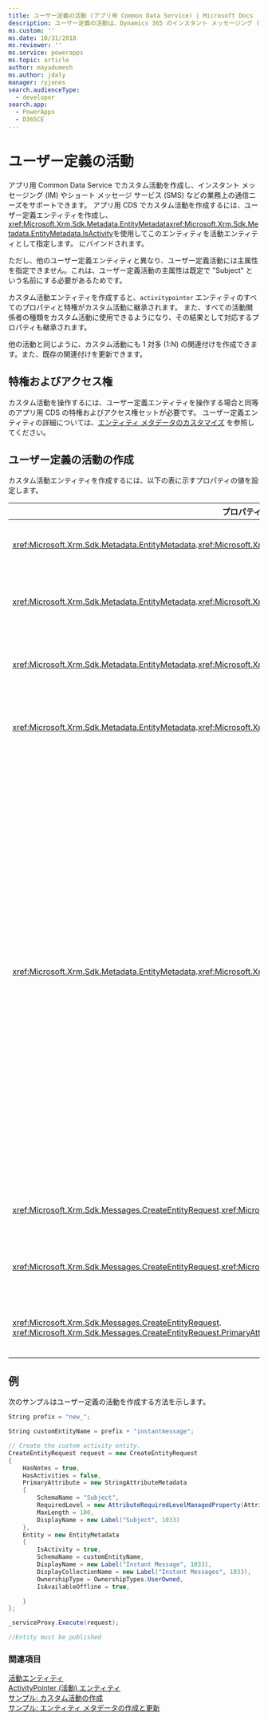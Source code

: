 ```yaml
---
title: ユーザー定義の活動 (アプリ用 Common Data Service) | Microsoft Docs
description: ユーザー定義の活動は、Dynamics 365 のインスタント メッセージング (IM) やショート メッセージ サービス (SMS) などの業務上の通信ニーズをサポートします。
ms.custom: ''
ms.date: 10/31/2018
ms.reviewer: ''
ms.service: powerapps
ms.topic: article
author: mayadumesh
ms.author: jdaly
manager: ryjones
search.audienceType:
  - developer
search.app:
  - PowerApps
  - D365CE
---
```

# <a name="custom-activities"></a>ユーザー定義の活動

アプリ用 Common Data Service でカスタム活動を作成し、インスタント メッセージング (IM) やショート メッセージ サービス (SMS) などの業務上の通信ニーズをサポートできます。 アプリ用 CDS でカスタム活動を作成するには、ユーザー定義エンティティを作成し、<xref:Microsoft.Xrm.Sdk.Metadata.EntityMetadata><xref:Microsoft.Xrm.Sdk.Metadata.EntityMetadata.IsActivity>を使用してこのエンティティを活動エンティティとして指定します。 にバインドされます。  
  
 ただし、他のユーザー定義エンティティと異なり、ユーザー定義活動には主属性を指定できません。これは、ユーザー定義活動の主属性は既定で "Subject" という名前にする必要があるためです。  
  
 カスタム活動エンティティを作成すると、`activitypointer` エンティティのすべてのプロパティと特権がカスタム活動に継承されます。 また、すべての活動関係者の種類をカスタム活動に使用できるようになり、その結果として対応するプロパティも継承されます。  
  
 他の活動と同じように、カスタム活動にも 1 対多 (1:N) の関連付けを作成できます。また、既存の関連付けを更新できます。  
  
## <a name="privileges-and-access-rights"></a>特権およびアクセス権 
 
 カスタム活動を操作するには、ユーザー定義エンティティを操作する場合と同等のアプリ用 CDS の特権およびアクセス権セットが必要です。 ユーザー定義エンティティの詳細については、[エンティティ メタデータのカスタマイズ](customize-entity-metadata.md) を参照してください。  
  
## <a name="creating-a-custom-activity"></a>ユーザー定義の活動の作成  
 カスタム活動エンティティを作成するには、以下の表に示すプロパティの値を設定します。  
  
|プロパティ名|値|注意|  
|-------------------|-----------|-----------|  
|<xref:Microsoft.Xrm.Sdk.Metadata.EntityMetadata>.<xref:Microsoft.Xrm.Sdk.Metadata.EntityMetadata.IsActivity>|`true`|ユーザー定義エンティティをカスタム活動として指定します。|  
|<xref:Microsoft.Xrm.Sdk.Metadata.EntityMetadata>.<xref:Microsoft.Xrm.Sdk.Metadata.EntityMetadata.IsAvailableOffline>|`true`|カスタム活動エンティティをオフラインで使用できるようにする必要があります。|  
|<xref:Microsoft.Xrm.Sdk.Metadata.EntityMetadata>.<xref:Microsoft.Xrm.Sdk.Metadata.EntityMetadata.IsMailMergeEnabled>|`false`|カスタム活動エンティティの差し込み印刷を有効にすることはできません。|  
|<xref:Microsoft.Xrm.Sdk.Metadata.EntityMetadata>.<xref:Microsoft.Xrm.Sdk.Metadata.EntityMetadata.OwnershipType>|<xref:Microsoft.Xrm.Sdk.Metadata.OwnershipTypes>. TeamOwned<br />または<br /><xref:Microsoft.Xrm.Sdk.Metadata.OwnershipTypes>. ユーザーによる所有|カスタム活動エンティティはチーム所有またはユーザー所有にすることができます。|  
|<xref:Microsoft.Xrm.Sdk.Metadata.EntityMetadata>.<xref:Microsoft.Xrm.Sdk.Metadata.EntityMetadata.ActivityTypeMask>|0 - なし<br />または<br />1 – 通信活動|(任意) カスタム活動を Web アプリケーションの活動メニューに表示するかどうかを指定します。<br /><br /> -   活動メニューに表示しない場合は **0 (なし)** を指定します。 カスタム活動は関連する (関連付けがある) エンティティのみの関連グリッドに表示されます。<br />-   活動メニューに表示する場合は **1 (通信活動)** を指定します。<br /><br /> このプロパティを指定しない場合、カスタム活動は既定のプロパティ値 (1) で作成されます。 つまり、カスタム活動は活動メニューに表示されます。 また、`ActivityTypeMask` は活動の作成時にのみ設定できます。一度設定したら、変更はできません。|  
|<xref:Microsoft.Xrm.Sdk.Messages.CreateEntityRequest>.<xref:Microsoft.Xrm.Sdk.Messages.CreateEntityRequest.HasActivities>|`false`|カスタム活動エンティティには活動との関連付けを設定できません。|  
|<xref:Microsoft.Xrm.Sdk.Messages.CreateEntityRequest>.<xref:Microsoft.Xrm.Sdk.Messages.CreateEntityRequest.HasNotes>|`true`|カスタム活動エンティティにはメモへの関連付けを設定する必要があります。|  
|<xref:Microsoft.Xrm.Sdk.Messages.CreateEntityRequest>. <xref:Microsoft.Xrm.Sdk.Messages.CreateEntityRequest.PrimaryAttribute>|<xref:Microsoft.Xrm.Sdk.Metadata.AttributeMetadata.SchemaName> は "Subject" です。|すべての活動の `PrimaryAttribute` のスキーマ名を "Subject" にする必要があります。|  
  
## <a name="example"></a>例  
 次のサンプルはユーザー定義の活動を作成する方法を示します。  
  
```csharp
String prefix = "new_";

String customEntityName = prefix + "instantmessage";

// Create the custom activity entity.
CreateEntityRequest request = new CreateEntityRequest
{
    HasNotes = true,
    HasActivities = false,
    PrimaryAttribute = new StringAttributeMetadata
    {
        SchemaName = "Subject",
        RequiredLevel = new AttributeRequiredLevelManagedProperty(AttributeRequiredLevel.None),
        MaxLength = 100,
        DisplayName = new Label("Subject", 1033)
    },
    Entity = new EntityMetadata
    {
        IsActivity = true,
        SchemaName = customEntityName,
        DisplayName = new Label("Instant Message", 1033),
        DisplayCollectionName = new Label("Instant Messages", 1033),
        OwnershipType = OwnershipTypes.UserOwned,
        IsAvailableOffline = true,

    }
};

_serviceProxy.Execute(request);

//Entity must be published
``` 

### <a name="see-also"></a>関連項目  
 [活動エンティティ](activity-entities.md)   
 [ActivityPointer (活動) エンティティ](activitypointer-activity-entity.md)   
 [サンプル: カスタム活動の作成](/dynamics365/customer-engagement/developer/sample-create-custom-activity)   
 [サンプル: エンティティ メタデータの作成と更新](/dynamics365/customer-engagement/developer/org-service/sample-create-update-entity-metadata)